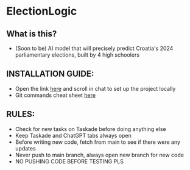 # ElectionLogic

## What is this?
* (Soon to be) AI model that will precisely predict Croatia's 2024 parliamentary elections, built by 4 high schoolers

## INSTALLATION GUIDE:
* Open the link [here](https://chat.openai.com/share/23b544d8-7f90-41f4-8974-06f5848349c2) and scroll in chat to set up the project locally
* Git commands cheat sheet [here](https://education.github.com/git-cheat-sheet-education.pdf)

## RULES:
* Check for new tasks on Taskade before doing anything else
* Keep Taskade and ChatGPT tabs always open
* Before writing new code, fetch from main to see if there were any updates
* Never push to main branch, always open new branch for new code
* NO PUSHING CODE BEFORE TESTING PLS
